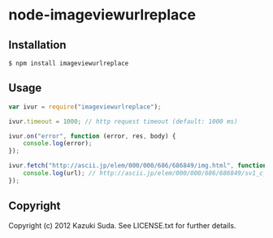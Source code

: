 # node-imageviewurlreplace

## Installation

```
$ npm install imageviewurlreplace
```

## Usage

```javascript
var ivur = require("imageviewurlreplace");

ivur.timeout = 1000; // http request timeout (default: 1000 ms)

ivur.on("error", function (error, res, body) {
    console.log(error);
});

ivur.fetch("http://ascii.jp/elem/000/000/686/686849/img.html", function (url, res, referer) {
    console.log(url); // http://ascii.jp/elem/000/000/686/686849/sv1_c_640x480.jpg
});
```

## Copyright

Copyright (c) 2012 Kazuki Suda. See LICENSE.txt for further details.
